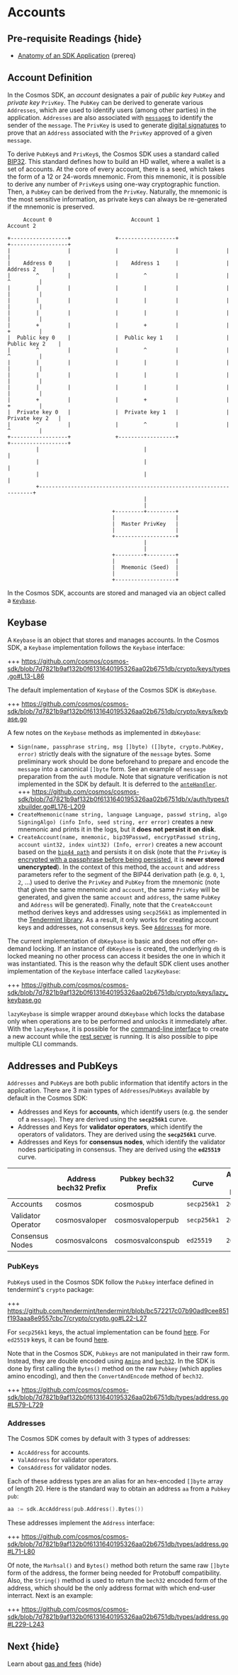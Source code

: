 <!--
order: 3
synopsis: This document describes the in-built accounts system of the Cosmos SDK.
-->

# Accounts 

## Pre-requisite Readings {hide}

- [Anatomy of an SDK Application](./app-anatomy.md) {prereq}

## Account Definition

In the Cosmos SDK, an *account* designates a pair of *public key* `PubKey` and *private key* `PrivKey`. The `PubKey` can be derived to generate various `Addresses`, which are used to identify users (among other parties) in the application. `Addresses` are also associated with [`message`s](../building-modules/messages-and-queries.md#messages) to identify the sender of the `message`. The `PrivKey` is used to generate [digital signatures](#signatures) to prove that an `Address` associated with the `PrivKey` approved of a given `message`. 

To derive `PubKey`s and `PrivKey`s, the Cosmos SDK uses a standard called [BIP32](https://github.com/bitcoin/bips/blob/master/bip-0032.mediawiki). This standard defines how to build an HD wallet, where a wallet is a set of accounts. At the core of every account, there is a seed, which takes the form of a 12 or 24-words mnemonic. From this mnemonic, it is possible to derive any number of `PrivKey`s using one-way cryptographic function. Then, a `PubKey` can be derived from the `PrivKey`. Naturally, the mnemonic is the most sensitive information, as private keys can always be re-generated if the mnemonic is preserved. 

```
     Account 0                         Account 1                         Account 2

+------------------+              +------------------+               +------------------+
|                  |              |                  |               |                  |
|    Address 0     |              |    Address 1     |               |    Address 2     |
|        ^         |              |        ^         |               |        ^         |
|        |         |              |        |         |               |        |         |
|        |         |              |        |         |               |        |         |
|        |         |              |        |         |               |        |         |
|        +         |              |        +         |               |        +         |
|  Public key 0    |              |  Public key 1    |               |  Public key 2    |
|        ^         |              |        ^         |               |        ^         |
|        |         |              |        |         |               |        |         |
|        |         |              |        |         |               |        |         |
|        |         |              |        |         |               |        |         |
|        +         |              |        +         |               |        +         |
|  Private key 0   |              |  Private key 1   |               |  Private key 2   |
|        ^         |              |        ^         |               |        ^         |
+------------------+              +------------------+               +------------------+
         |                                 |                                  |
         |                                 |                                  |
         |                                 |                                  |
         +--------------------------------------------------------------------+
                                           |
                                           |
                                 +---------+---------+
                                 |                   |
                                 |  Master PrivKey   |
                                 |                   |
                                 +-------------------+
                                           |
                                           |
                                 +---------+---------+
                                 |                   |
                                 |  Mnemonic (Seed)  |
                                 |                   |
                                 +-------------------+
```

In the Cosmos SDK, accounts are stored and managed via an object called a [`Keybase`](#keybase).

## Keybase

A `Keybase` is an object that stores and manages accounts. In the Cosmos SDK, a `Keybase` implementation follows the `Keybase` interface:

+++ https://github.com/cosmos/cosmos-sdk/blob/7d7821b9af132b0f6131640195326aa02b6751db/crypto/keys/types.go#L13-L86

The default implementation of `Keybase` of the Cosmos SDK is `dbKeybase`. 

+++ https://github.com/cosmos/cosmos-sdk/blob/7d7821b9af132b0f6131640195326aa02b6751db/crypto/keys/keybase.go

A few notes on the `Keybase` methods as implemented in `dbKeybase`:

- `Sign(name, passphrase string, msg []byte) ([]byte, crypto.PubKey, error)` strictly deals with the signature of the `message` bytes. Some preliminary work should be done beforehand to prepare and encode the `message`  into a canonical `[]byte` form. See an example of `message` preparation from the `auth` module. Note that signature verification is not implemented in the SDK by default. It is deferred to the [`anteHandler`](#antehandler).
	+++ https://github.com/cosmos/cosmos-sdk/blob/7d7821b9af132b0f6131640195326aa02b6751db/x/auth/types/txbuilder.go#L176-L209
- `CreateMnemonic(name string, language Language, passwd string, algo SigningAlgo) (info Info, seed string, err error)` creates a new mnemonic and prints it in the logs, but it **does not persist it on disk**. 
- `CreateAccount(name, mnemonic, bip39Passwd, encryptPasswd string, account uint32, index uint32) (Info, error)` creates a new account based on the [`bip44 path`](https://github.com/bitcoin/bips/blob/master/bip-0044.mediawiki) and persists it on disk (note that the `PrivKey` is [encrypted with a passphrase before being persisted](https://github.com/cosmos/cosmos-sdk/blob/7d7821b9af132b0f6131640195326aa02b6751db/crypto/keys/mintkey/mintkey.go), it is **never stored unencrypted**). In the context of this method, the `account` and `address` parameters refer to the segment of the BIP44 derivation path (e.g. `0`, `1`, `2`, ...) used to derive the `PrivKey` and `PubKey` from the mnemonic (note that given the same mnemonic and `account`, the same `PrivKey` will be generated, and given the same `account` and `address`, the same `PubKey` and `Address` will be generated). Finally, note that the `CreateAccount` method derives keys and addresses using `secp256k1` as implemented in the [Tendermint library](https://github.com/tendermint/tendermint/tree/bc572217c07b90ad9cee851f193aaa8e9557cbc7/crypto/secp256k1). As a result, it only works for creating account keys and addresses, not consensus keys. See [`Addresses`](#addresses) for more.

The current implementation of `dbKeybase` is basic and does not offer on-demand locking. If an instance of `dbKeybase` is created, the underlying `db` is locked meaning no other process can access it besides the one in which it was instantiated. This is the reason why the default SDK client uses another implementation of the `Keybase` interface called `lazyKeybase`:
	
	
+++ https://github.com/cosmos/cosmos-sdk/blob/7d7821b9af132b0f6131640195326aa02b6751db/crypto/keys/lazy_keybase.go

`lazyKeybase` is simple wrapper around `dbKeybase` which locks the database only when operations are to be performed and unlocks it immediately after. With the `lazyKeybase`, it is possible for the [command-line interface](../interfaces/cli.md) to create a new account while the [rest server](../interfaces/rest.md) is running. It is also possible to pipe multiple CLI commands. 

## Addresses and PubKeys

`Addresses` and `PubKey`s are both public information that identify actors in the application. There are 3 main types of `Addresses`/`PubKeys` available by default in the Cosmos SDK:

- Addresses and Keys for **accounts**, which identify users (e.g. the sender of a `message`). They are derived using the **`secp256k1`** curve. 
- Addresses and Keys for **validator operators**, which identify the operators of validators. They are derived using the **`secp256k1`** curve. 
- Addresses and Keys for **consensus nodes**, which identify the validator nodes participating in consensus. They are derived using the **`ed25519`** curve.

|                    | Address bech32 Prefix | Pubkey bech32 Prefix | Curve       | Address byte length | Pubkey byte length |
|--------------------|-----------------------|----------------------|-------------|---------------------|--------------------|
| Accounts           | cosmos                | cosmospub            | `secp256k1` | `20`                | `33`               |
| Validator Operator | cosmosvaloper         | cosmosvaloperpub     | `secp256k1` | `20`                | `33`               |
| Consensus Nodes    | cosmosvalcons         | cosmosvalconspub     | `ed25519`   | `20`                | `32`               | 

### PubKeys

`PubKey`s used in the Cosmos SDK follow the `Pubkey` interface defined in tendermint's `crypto` package:

+++ https://github.com/tendermint/tendermint/blob/bc572217c07b90ad9cee851f193aaa8e9557cbc7/crypto/crypto.go#L22-L27

For `secp256k1` keys, the actual implementation can be found [here](https://github.com/tendermint/tendermint/blob/bc572217c07b90ad9cee851f193aaa8e9557cbc7/crypto/secp256k1/secp256k1.go#L140). For `ed25519` keys, it can be found [here](https://github.com/tendermint/tendermint/blob/bc572217c07b90ad9cee851f193aaa8e9557cbc7/crypto/ed25519/ed25519.go#L135). 

Note that in the Cosmos SDK, `Pubkeys` are not manipulated in their raw form. Instead, they are double encoded using [`Amino`](../core/encoding.md#amino) and [`bech32`](https://en.bitcoin.it/wiki/Bech32). In the SDK is done by first calling the `Bytes()` method on the raw `Pubkey` (which applies amino encoding), and then the `ConvertAndEncode` method of `bech32`. 

+++ https://github.com/cosmos/cosmos-sdk/blob/7d7821b9af132b0f6131640195326aa02b6751db/types/address.go#L579-L729

### Addresses

The Cosmos SDK comes by default with 3 types of addresses:

- `AccAddress` for accounts.
- `ValAddress` for validator operators. 
- `ConsAddress` for validator nodes. 

Each of these address types are an alias for an hex-encoded `[]byte` array of length 20. Here is the standard way to obtain an address `aa` from a `Pubkey pub`:

```go
aa := sdk.AccAddress(pub.Address().Bytes())
```

These addresses implement the `Address` interface:

+++ https://github.com/cosmos/cosmos-sdk/blob/7d7821b9af132b0f6131640195326aa02b6751db/types/address.go#L71-L80

Of note, the `Marhsal()` and `Bytes()` method both return the same raw `[]byte` form of the address, the former being needed for Protobuff compatibility. Also, the `String()` method is used to return the `bech32` encoded form of the address, which should be the only address format with which end-user interract. Next is an example:

+++ https://github.com/cosmos/cosmos-sdk/blob/7d7821b9af132b0f6131640195326aa02b6751db/types/address.go#L229-L243

## Next {hide}

Learn about [gas and fees](./gas-fees.md) {hide}